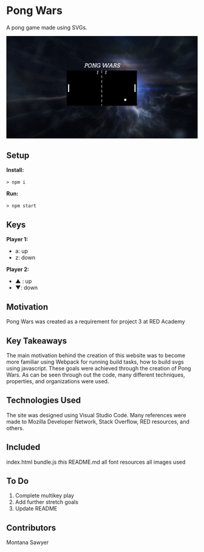 # Pong Wars

A pong game made using SVGs.

![alt text](screenshot.png "Pong Game")

## Setup

**Install:**

`> npm i`

**Run:**

`> npm start`

## Keys

**Player 1:**
* a: up
* z: down

**Player 2:**
* ▲ : up
* ▼: down

## Motivation
Pong Wars was created as a requirement for project 3 at RED Academy 

## Key Takeaways
The main motivation behind the creation of this website was to become more familiar using Webpack for running build tasks, how to build svgs using javascript. These goals were achieved through the creation of Pong Wars. As can be seen through out the code, many different techniques, properties, and organizations were used.

## Technologies Used
The site was designed using Visual Studio Code. Many references were made to Mozilla Developer Network, Stack Overflow, RED resources, and others. 

## Included
index.html
bundle.js
*this* README.md
all font resources
all images used

## To Do
1) Complete multikey play
2) Add further stretch goals
3) Update README

## Contributors
Montana Sawyer